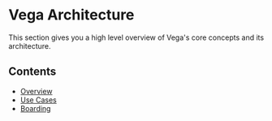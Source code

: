 # Vega Architecture

This section gives you a high level overview of Vega's core concepts and its architecture.

## Contents
* [Overview](overview.md)
* [Use Cases](usecases.md)
* [Boarding](boarding.md)